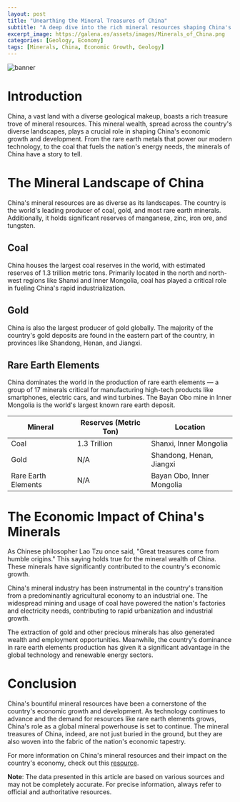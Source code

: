 ```yaml
---
layout: post
title: "Unearthing the Mineral Treasures of China"
subtitle: "A deep dive into the rich mineral resources shaping China's economic growth"
excerpt_image: https://galena.es/assets/images/Minerals_of_China.png
categories: [Geology, Economy]
tags: [Minerals, China, Economic Growth, Geology]
---
```


![banner](https://galena.es/assets/images/Minerals_of_China.png "A vibrant landscape showcasing various mineral deposits in China, highlighting the country's rich geological diversity and its significant role in global economic growth through mining and mineral resources.")

# Introduction

China, a vast land with a diverse geological makeup, boasts a rich treasure trove of mineral resources. This mineral wealth, spread across the country's diverse landscapes, plays a crucial role in shaping China's economic growth and development. From the rare earth metals that power our modern technology, to the coal that fuels the nation's energy needs, the minerals of China have a story to tell.

# The Mineral Landscape of China

China's mineral resources are as diverse as its landscapes. The country is the world's leading producer of coal, gold, and most rare earth minerals. Additionally, it holds significant reserves of manganese, zinc, iron ore, and tungsten.

## Coal

China houses the largest coal reserves in the world, with estimated reserves of 1.3 trillion metric tons. Primarily located in the north and north-west regions like Shanxi and Inner Mongolia, coal has played a critical role in fueling China's rapid industrialization.

## Gold

China is also the largest producer of gold globally. The majority of the country's gold deposits are found in the eastern part of the country, in provinces like Shandong, Henan, and Jiangxi.

## Rare Earth Elements

China dominates the world in the production of rare earth elements — a group of 17 minerals critical for manufacturing high-tech products like smartphones, electric cars, and wind turbines. The Bayan Obo mine in Inner Mongolia is the world's largest known rare earth deposit.

| Mineral | Reserves (Metric Ton) | Location |
| --- | --- | --- |
| Coal | 1.3 Trillion | Shanxi, Inner Mongolia |
| Gold | N/A | Shandong, Henan, Jiangxi |
| Rare Earth Elements | N/A | Bayan Obo, Inner Mongolia |

# The Economic Impact of China's Minerals

As Chinese philosopher Lao Tzu once said, "Great treasures come from humble origins." This saying holds true for the mineral wealth of China. These minerals have significantly contributed to the country's economic growth.

China's mineral industry has been instrumental in the country's transition from a predominantly agricultural economy to an industrial one. The widespread mining and usage of coal have powered the nation's factories and electricity needs, contributing to rapid urbanization and industrial growth.

The extraction of gold and other precious minerals has also generated wealth and employment opportunities. Meanwhile, the country's dominance in rare earth elements production has given it a significant advantage in the global technology and renewable energy sectors.

# Conclusion

China's bountiful mineral resources have been a cornerstone of the country's economic growth and development. As technology continues to advance and the demand for resources like rare earth elements grows, China's role as a global mineral powerhouse is set to continue. The mineral treasures of China, indeed, are not just buried in the ground, but they are also woven into the fabric of the nation's economic tapestry.

For more information on China's mineral resources and their impact on the country's economy, check out this [resource](http://www.mineralinfo.cn).

**Note**: The data presented in this article are based on various sources and may not be completely accurate. For precise information, always refer to official and authoritative resources.